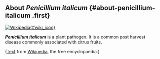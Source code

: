 About *Penicillium italicum* {#about-penicillium-italicum .first}
----------------------------

[![Wikipedia](/img/wikipedia_logo_v2_en.png){#wiki_icon}](http://en.wikipedia.org/wiki/Penicillium_italicum)

***Penicillium italicum*** is a plant pathogen. It is a common post
harvest disease commonly associated with citrus fruits.

([Text](http://en.wikipedia.org/wiki/Penicillium_italicum) from
[Wikipedia](http://en.wikipedia.org/), the free encyclopaedia.)
